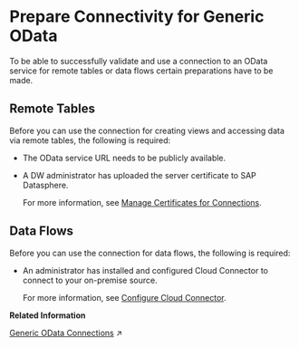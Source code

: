 <!-- loiod9c43a2dd2b340c48e4e665967c853e8 -->

# Prepare Connectivity for Generic OData

To be able to successfully validate and use a connection to an OData service for remote tables or data flows certain preparations have to be made.



<a name="loiod9c43a2dd2b340c48e4e665967c853e8__prereq_rt_OData"/>

## Remote Tables

Before you can use the connection for creating views and accessing data via remote tables, the following is required:

-   The OData service URL needs to be publicly available.

-   A DW administrator has uploaded the server certificate to SAP Datasphere.

    For more information, see [Manage Certificates for Connections](manage-certificates-for-connections-46f5467.md).




<a name="loiod9c43a2dd2b340c48e4e665967c853e8__prereq_df_OData"/>

## Data Flows

Before you can use the connection for data flows, the following is required:

-   An administrator has installed and configured Cloud Connector to connect to your on-premise source.

    For more information, see [Configure Cloud Connector](configure-cloud-connector-f289920.md).


**Related Information**  


[Generic OData Connections](https://help.sap.com/viewer/9f36ca35bc6145e4acdef6b4d852d560/DEV_CURRENT/en-US/5d36f1aae68a4e59989c424a66d948c9.html "Use a Generic OData connection to access data from an OData service.") :arrow_upper_right:

